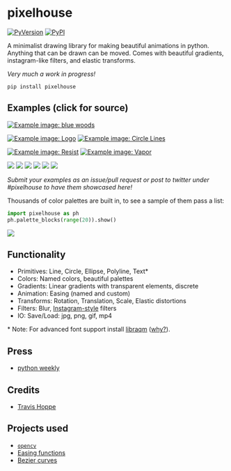 # pixelhouse

[![PyVersion](https://img.shields.io/pypi/pyversions/pixelhouse.svg)](https://img.shields.io/pypi/pyversions/pixelhouse.svg)
[![PyPI](https://img.shields.io/pypi/v/pixelhouse.svg)](https://pypi.python.org/pypi/pixelhouse)

A minimalist drawing library for making beautiful animations in python.
Anything that can be drawn can be moved.  Comes with beautiful gradients, instagram-like filters, and elastic transforms.

_Very much a work in progress!_

    pip install pixelhouse
	  
## Examples (click for source)

[![Example image: blue woods](examples/figures/blue_woods.png)](examples/blue_woods.py)

[![Example image: Logo](examples/figures/logo_pixelhouse.png)](examples/logo_pixelhouse.py)
[![Example image: Circle Lines](examples/figures/circle_lines.png)](examples/circle_lines.py)

[![Example image: Resist](examples/figures/resist.png)](examples/resist.py)
[![Example image: Vapor](examples/figures/vapor.png)](examples/vapor.py)

[![](examples/figures/simple_circles.png)](examples/small_demos.py)
[![](examples/figures/teyleen_982.png)](examples/small_demos.py)
[![](examples/figures/teyleen_116.png)](examples/small_demos.py)
[![](examples/figures/moving_circles.gif)](examples/small_demos.py)
[![](examples/figures/checkerboard.gif)](examples/small_demos.py)
[![](examples/figures/pacman.gif)](examples/small_demos.py)


_Submit your examples as an issue/pull request or post to twitter under #pixelhouse to have them showcased here!_

Thousands of color palettes are built in, to see a sample of them pass a list:

``` python
import pixelhouse as ph
ph.palette_blocks(range(20)).show()
```

[![](examples/figures/palettes_top_20.jpg)](examples/show_palettes.py)

## Functionality

+ Primitives: Line, Circle, Ellipse, Polyline, Text*
+ Colors: Named colors, beautiful palettes
+ Gradients: Linear gradients with transparent elements, discrete
+ Animation: Easing (named and custom)
+ Transforms: Rotation, Translation, Scale, Elastic distortions
+ Filters: Blur, [Instagram-style](pixelhouse/filters/insta/gallery.md) filters
+ IO: Save/Load: jpg, png, gif, mp4

\* Note: For advanced font support install [libraqm](https://github.com/HOST-Oman/libraqm) ([why?](https://github.com/thoppe/pixelhouse/issues/26)).

## Press

+ [python weekly](https://mailchi.mp/pythonweekly/python-weekly-issue-374)

## Credits

+ [Travis Hoppe](https://twitter.com/metasemantic?lang=en)

## Projects used 

+ [`opencv`](https://opencv.org/)
+ [Easing functions](https://github.com/semitable/easing-functions)
+ [Bezier curves](https://github.com/reptillicus/Bezier)

